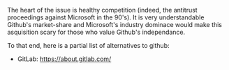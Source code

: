 The heart of the issue is healthy competition (indeed, the antitrust proceedings against Microsoft in the 90's).
It is very understandable Github's market-share and Microsoft's industry dominace would make this asquisition scary for those who value 
Github's independance.

To that end, here is a partial list of alternatives to github:

* GitLab: https://about.gitlab.com/

